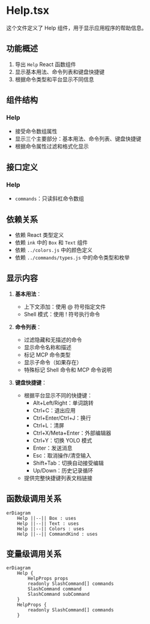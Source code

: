 # Help.tsx

这个文件定义了 Help 组件，用于显示应用程序的帮助信息。

## 功能概述

1. 导出 `Help` React 函数组件
2. 显示基本用法、命令列表和键盘快捷键
3. 根据命令类型和平台显示不同信息

## 组件结构

### Help
- 接受命令数组属性
- 显示三个主要部分：基本用法、命令列表、键盘快捷键
- 根据命令属性过滤和格式化显示

## 接口定义

### Help
- `commands`：只读斜杠命令数组

## 依赖关系

- 依赖 React 类型定义
- 依赖 `ink` 中的 `Box` 和 `Text` 组件
- 依赖 `../colors.js` 中的颜色定义
- 依赖 `../commands/types.js` 中的命令类型和枚举

## 显示内容

1. **基本用法**：
   - 上下文添加：使用 @ 符号指定文件
   - Shell 模式：使用 ! 符号执行命令

2. **命令列表**：
   - 过滤隐藏和无描述的命令
   - 显示命令名称和描述
   - 标记 MCP 命令类型
   - 显示子命令（如果存在）
   - 特殊标记 Shell 命令和 MCP 命令说明

3. **键盘快捷键**：
   - 根据平台显示不同的快捷键：
     - Alt+Left/Right：单词跳转
     - Ctrl+C：退出应用
     - Ctrl+Enter/Ctrl+J：换行
     - Ctrl+L：清屏
     - Ctrl+X/Meta+Enter：外部编辑器
     - Ctrl+Y：切换 YOLO 模式
     - Enter：发送消息
     - Esc：取消操作/清空输入
     - Shift+Tab：切换自动接受编辑
     - Up/Down：历史记录循环
   - 提供完整快捷键列表文档链接

## 函数级调用关系

```mermaid
erDiagram
    Help ||--|| Box : uses
    Help ||--|| Text : uses
    Help ||--|| Colors : uses
    Help ||--|| CommandKind : uses
```

## 变量级调用关系

```mermaid
erDiagram
    Help {
        HelpProps props
        readonly SlashCommand[] commands
        SlashCommand command
        SlashCommand subCommand
    }
    HelpProps {
        readonly SlashCommand[] commands
    }
```